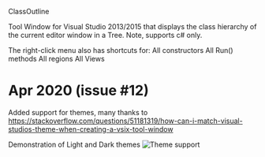 ClassOutline

Tool Window for Visual Studio 2013/2015 that displays the class hierarchy of the current editor window in a Tree.
Note, supports c# only.

The right-click menu also has shortcuts for:
All constructors
All Run() methods
All regions
All Views


# Apr 2020 (issue #12)
Added support for themes, many thanks to https://stackoverflow.com/questions/51181319/how-can-i-match-visual-studios-theme-when-creating-a-vsix-tool-window

Demonstration of Light and Dark themes
![Theme support]("/readme_images/themed_support.png")

